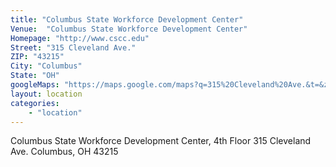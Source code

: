 ```yaml
---
title: "Columbus State Workforce Development Center"
Venue:	"Columbus State Workforce Development Center"
Homepage: "http://www.cscc.edu"
Street:	"315 Cleveland Ave."
ZIP: "43215"
City: "Columbus"
State: "OH"
googleMaps: "https://maps.google.com/maps?q=315%20Cleveland%20Ave.&t=&z=14&ie=UTF8&iwloc=&output=embed"
layout: location
categories: 
    - "location"
---
```


Columbus State Workforce Development Center, 4th Floor
315 Cleveland Ave.
Columbus, OH
43215
